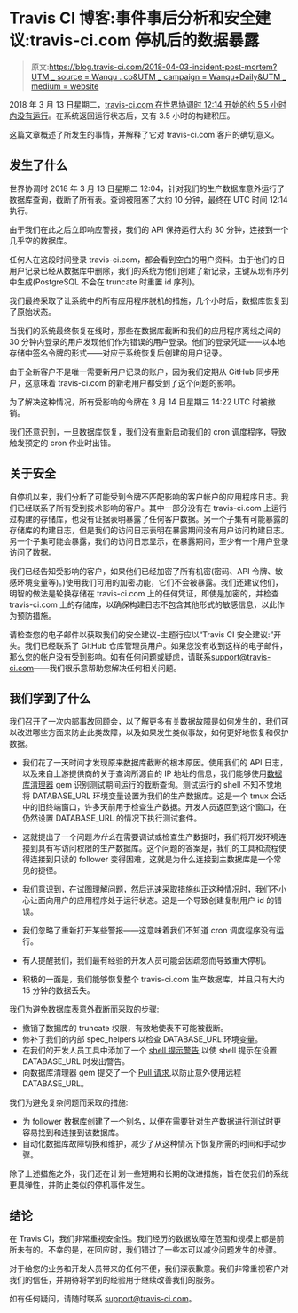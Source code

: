 # Travis CI 博客:事件事后分析和安全建议:travis-ci.com 停机后的数据暴露

> 原文:[https://blog.travis-ci.com/2018-04-03-incident-post-mortem?UTM _ source = Wanqu . co&UTM _ campaign = Wanqu+Daily&UTM _ medium = website](https://blog.travis-ci.com/2018-04-03-incident-post-mortem?utm_source=wanqu.co&utm_campaign=Wanqu+Daily&utm_medium=website)

2018 年 3 月 13 日星期二，[travis-ci.com 在世界协调时 12:14 开始的约 5.5 小时内没有运行](https://www.traviscistatus.com/incidents/z2b3lz2kwcfp)。在系统返回运行状态后，又有 3.5 小时的构建积压。

这篇文章概述了所发生的事情，并解释了它对 travis-ci.com 客户的确切意义。

## 发生了什么

世界协调时 2018 年 3 月 13 日星期二 12:04，针对我们的生产数据库意外运行了数据库查询，截断了所有表。查询被阻塞了大约 10 分钟，最终在 UTC 时间 12:14 执行。

由于我们在此之后立即响应警报，我们的 API 保持运行大约 30 分钟，连接到一个几乎空的数据库。

任何人在这段时间登录 travis-ci.com，都会看到空白的用户资料。由于他们的旧用户记录已经从数据库中删除，我们的系统为他们创建了新记录，主键从现有序列中生成(PostgreSQL 不会在 truncate 时重置 id 序列)。

我们最终采取了让系统中的所有应用程序脱机的措施，几个小时后，数据库恢复到了原始状态。

当我们的系统最终恢复在线时，那些在数据库截断和我们的应用程序离线之间的 30 分钟内登录的用户发现他们作为错误的用户登录。他们的登录凭证——以本地存储中签名令牌的形式——对应于系统恢复后创建的用户记录。

由于全新客户不是唯一需要新用户记录的账户，因为我们定期从 GitHub 同步用户，这意味着 travis-ci.com 的新老用户都受到了这个问题的影响。

为了解决这种情况，所有受影响的令牌在 3 月 14 日星期三 14:22 UTC 时被撤销。

我们还意识到，一旦数据库恢复，我们没有重新启动我们的 cron 调度程序，导致触发预定的 cron 作业时出错。

## 关于安全

自停机以来，我们分析了可能受到令牌不匹配影响的客户帐户的应用程序日志。我们已经联系了所有受到技术影响的客户。其中一部分没有在 travis-ci.com 上运行过构建的存储库，也没有证据表明暴露了任何客户数据。另一个子集有可能暴露的存储库的构建日志，但是我们的访问日志表明在暴露期间没有用户访问构建日志。另一个子集可能会暴露，我们的访问日志显示，在暴露期间，至少有一个用户登录访问了数据。

我们已经告知受影响的客户，如果他们已经加密了所有机密(密码、API 令牌、敏感环境变量等)。)使用我们可用的加密功能，它们不会被暴露。我们还建议他们，明智的做法是轮换存储在 travis-ci.com 上的任何凭证，即使是加密的，并检查 travis-ci.com 上的存储库，以确保构建日志不包含其他形式的敏感信息，以此作为预防措施。

请检查您的电子邮件以获取我们的安全建议-主题行应以“Travis CI 安全建议:”开头。我们已经联系了 GitHub 仓库管理员用户。如果您没有收到这样的电子邮件，那么您的帐户没有受到影响。如有任何问题或疑虑，请联系[support@travis-ci.com](mailto:support@travis-ci.com?subject=Security%20Advisory%20Question)——我们很乐意帮助您解决任何相关问题。

## 我们学到了什么

我们召开了一次内部事故回顾会，以了解更多有关数据故障是如何发生的，我们可以改进哪些方面来防止此类故障，以及如果发生类似事故，如何更好地恢复和保护数据。

*   我们花了一天时间才发现原来数据库截断的根本原因。使用我们的 API 日志，以及来自上游提供商的关于查询所源自的 IP 地址的信息，我们能够使用[数据库清理器](https://github.com/DatabaseCleaner/database_cleaner) gem 识别测试期间运行的截断查询。测试运行的 shell 不知不觉地将 DATABASE_URL 环境变量设置为我们的生产数据库。这是一个 tmux 会话中的旧终端窗口，许多天前用于检查生产数据。开发人员返回到这个窗口，在仍然设置 DATABASE_URL 的情况下执行测试套件。

*   这就提出了一个问题*为什么*在需要调试或检查生产数据时，我们将开发环境连接到具有写访问权限的生产数据库。这个问题的答案是，我们的工具和流程使得连接到只读的 follower 变得困难，这就是为什么连接到主数据库是一个常见的捷径。

*   我们意识到，在试图理解问题，然后迅速采取措施纠正这种情况时，我们不小心让面向用户的应用程序处于运行状态。这是一个导致创建复制用户 id 的错误。

*   我们忽略了重新打开某些警报——这意味着我们不知道 cron 调度程序没有运行。

*   有人提醒我们，我们最有经验的开发人员可能会因疏忽而导致重大停机。

*   积极的一面是，我们能够恢复整个 travis-ci.com 生产数据库，并且只有大约 15 分钟的数据丢失。

我们为避免数据库表意外截断而采取的步骤:

*   撤销了数据库的 truncate 权限，有效地使表不可能被截断。
*   修补了我们的内部 spec_helpers 以检查 DATABASE_URL 环境变量。
*   在我们的开发人员工具中添加了一个 [shell 提示警告](https://github.com/travis-ci/prompt_warn_env),以使 shell 提示在设置 DATABASE_URL 时发出警告。
*   向数据库清理器 gem 提交了一个 [Pull 请求](https://github.com/DatabaseCleaner/database_cleaner/pull/521),以防止意外使用远程 DATABASE_URL。

我们为避免复杂问题而采取的措施:

*   为 follower 数据库创建了一个别名，以便在需要针对生产数据进行测试时更容易找到和连接到该数据库。
*   自动化数据库故障切换和维护，减少了从这种情况下恢复所需的时间和手动步骤。

除了上述措施之外，我们还在计划一些短期和长期的改进措施，旨在使我们的系统更具弹性，并防止类似的停机事件发生。

## 结论

在 Travis CI，我们非常重视安全性。我们经历的数据故障在范围和规模上都是前所未有的。不幸的是，在回应时，我们错过了一些本可以减少问题发生的步骤。

对于给您的业务和开发人员带来的任何不便，我们深表歉意。我们非常重视客户对我们的信任，并期待将学到的经验用于继续改善我们的服务。

如有任何疑问，请随时联系 support@travis-ci.com。